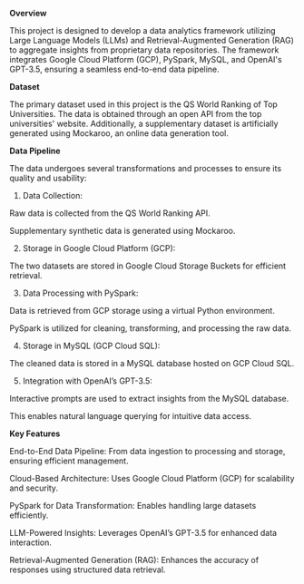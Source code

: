 **Overview**

This project is designed to develop a data analytics framework utilizing Large Language Models (LLMs) and Retrieval-Augmented Generation (RAG) to aggregate insights from proprietary data repositories. The framework integrates Google Cloud Platform (GCP), PySpark, MySQL, and OpenAI's GPT-3.5, ensuring a seamless end-to-end data pipeline.

**Dataset**

The primary dataset used in this project is the QS World Ranking of Top Universities. The data is obtained through an open API from the top universities' website. Additionally, a supplementary dataset is artificially generated using Mockaroo, an online data generation tool.

**Data Pipeline**

The data undergoes several transformations and processes to ensure its quality and usability:

1. Data Collection:

  Raw data is collected from the QS World Ranking API.

  Supplementary synthetic data is generated using Mockaroo.

2. Storage in Google Cloud Platform (GCP):

  The two datasets are stored in Google Cloud Storage Buckets for efficient retrieval.

3. Data Processing with PySpark:

  Data is retrieved from GCP storage using a virtual Python environment.

  PySpark is utilized for cleaning, transforming, and processing the raw data.

4. Storage in MySQL (GCP Cloud SQL):

  The cleaned data is stored in a MySQL database hosted on GCP Cloud SQL.

5. Integration with OpenAI’s GPT-3.5:

  Interactive prompts are used to extract insights from the MySQL database.

  This enables natural language querying for intuitive data access.

**Key Features**

End-to-End Data Pipeline: From data ingestion to processing and storage, ensuring efficient management.

Cloud-Based Architecture: Uses Google Cloud Platform (GCP) for scalability and security.

PySpark for Data Transformation: Enables handling large datasets efficiently.

LLM-Powered Insights: Leverages OpenAI’s GPT-3.5 for enhanced data interaction.

Retrieval-Augmented Generation (RAG): Enhances the accuracy of responses using structured data retrieval.

